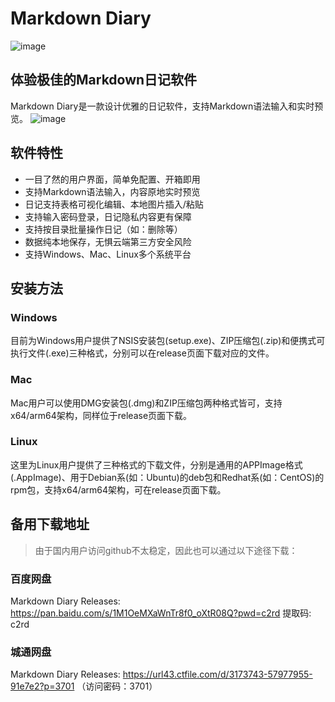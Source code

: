 # Markdown Diary
![image](https://github.com/stevobm/md-diary-releases/assets/5198256/e11de7c6-f3ee-48f4-9f7a-05bf5337e31b)

## 体验极佳的Markdown日记软件

Markdown Diary是一款设计优雅的日记软件，支持Markdown语法输入和实时预览。
![image](https://github.com/stevobm/md-diary-releases/assets/5198256/159eb128-8782-4287-83d5-ec438b2355c6)

## 软件特性

- 一目了然的用户界面，简单免配置、开箱即用
- 支持Markdown语法输入，内容原地实时预览
- 日记支持表格可视化编辑、本地图片插入/粘贴
- 支持输入密码登录，日记隐私内容更有保障
- 支持按目录批量操作日记（如：删除等）
- 数据纯本地保存，无惧云端第三方安全风险
- 支持Windows、Mac、Linux多个系统平台

## 安装方法

### Windows

目前为Windows用户提供了NSIS安装包(setup.exe)、ZIP压缩包(.zip)和便携式可执行文件(.exe)三种格式，分别可以在release页面下载对应的文件。

### Mac

Mac用户可以使用DMG安装包(.dmg)和ZIP压缩包两种格式皆可，支持x64/arm64架构，同样位于release页面下载。

### Linux

这里为Linux用户提供了三种格式的下载文件，分别是通用的APPImage格式(.AppImage)、用于Debian系(如：Ubuntu)的deb包和Redhat系(如：CentOS)的rpm包，支持x64/arm64架构，可在release页面下载。

## 备用下载地址

> 由于国内用户访问github不太稳定，因此也可以通过以下途径下载：

### 百度网盘

Markdown Diary Releases: https://pan.baidu.com/s/1M1OeMXaWnTr8f0_oXtR08Q?pwd=c2rd 提取码: c2rd

### 城通网盘

Markdown Diary Releases: https://url43.ctfile.com/d/3173743-57977955-91e7e2?p=3701 （访问密码：3701）
